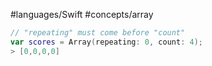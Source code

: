 #languages/Swift #concepts/array 

```swift
// "repeating" must come before "count"
var scores = Array(repeating: 0, count: 4);
> [0,0,0,0]

```